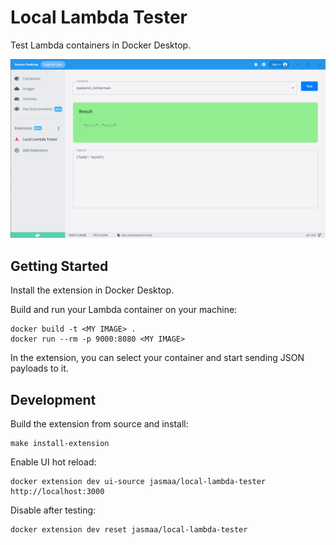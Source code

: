 # Local Lambda Tester

Test Lambda containers in Docker Desktop.

![Sceenshot of lambda testing extension](/resources/screenshot_01.png)

## Getting Started

Install the extension in Docker Desktop.

Build and run your Lambda container on your machine:

```
docker build -t <MY IMAGE> .
docker run --rm -p 9000:8080 <MY IMAGE>
```

In the extension, you can select your container and start sending JSON payloads
to it.

## Development

Build the extension from source and install:

```
make install-extension
```

Enable UI hot reload:

```
docker extension dev ui-source jasmaa/local-lambda-tester http://localhost:3000
```

Disable after testing:

```
docker extension dev reset jasmaa/local-lambda-tester
```